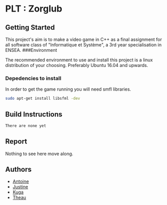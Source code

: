 # PLT : Zorglub

## Getting Started

This project's aim is to make a video game in C++ as a final assignment for all software class of "Informatique et Système", a 3rd year specialisation in ENSEA.
###Environment

The recommended environment to use and install this project is a linux distribution of your choosing. Preferably Ubuntu 16.04 and upwards.

### Depedencies to install
In order to get the game running  you will need smfl libraries.

```bash
sudo apt-get install libsfml -dev
```

## Build Instructions
```bash
There are none yet
```
## Report

Nothing to see here move along.

## Authors

* [Antoine](www.linkedin.com/in/antoine-montmaur-918936175)
* [Justine](www.linkedin.com/in/justine-charlet-0512 )
* [Kuga](https://github.com/Kuga23/)
* [Theau](https://github.com/iceliades/)

